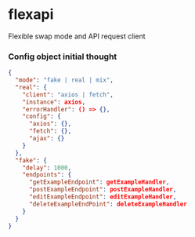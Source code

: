 # flexapi

Flexible swap mode and API request client

### Config object initial thought

```json
{
  "mode": "fake | real | mix",
  "real": {
    "client": "axios | fetch",
    "instance": axios,
    "errorHandler": () => {},
    "config": {
      "axios": {},
      "fetch": {},
      "ajax": {}
    }
  },
  "fake": {
    "delay": 1000,
    "endpoints": {
      "getExampleEndpoint": getExampleHandler,
      "postExampleEndpoint": postExampleHandler,
      "editExampleEndpoint": editExampleHandler,
      "deleteExampleEndPoint": deleteExampleHandler
    }
  }
}
```
